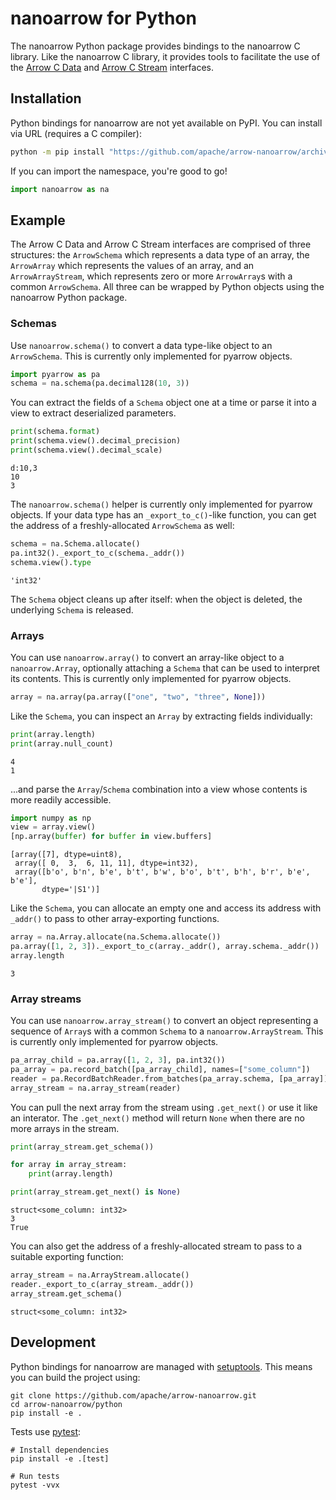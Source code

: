 <!---
  Licensed to the Apache Software Foundation (ASF) under one
  or more contributor license agreements.  See the NOTICE file
  distributed with this work for additional information
  regarding copyright ownership.  The ASF licenses this file
  to you under the Apache License, Version 2.0 (the
  "License"); you may not use this file except in compliance
  with the License.  You may obtain a copy of the License at

    http://www.apache.org/licenses/LICENSE-2.0

  Unless required by applicable law or agreed to in writing,
  software distributed under the License is distributed on an
  "AS IS" BASIS, WITHOUT WARRANTIES OR CONDITIONS OF ANY
  KIND, either express or implied.  See the License for the
  specific language governing permissions and limitations
  under the License.
-->

<!-- Render with jupyter nbconvert --to markdown README.ipynb -->

# nanoarrow for Python

The nanoarrow Python package provides bindings to the nanoarrow C library. Like
the nanoarrow C library, it provides tools to facilitate the use of the
[Arrow C Data](https://arrow.apache.org/docs/format/CDataInterface.html) 
and [Arrow C Stream](https://arrow.apache.org/docs/format/CStreamInterface.html) 
interfaces.

## Installation

Python bindings for nanoarrow are not yet available on PyPI. You can install via
URL (requires a C compiler):

```bash
python -m pip install "https://github.com/apache/arrow-nanoarrow/archive/refs/heads/main.zip#egg=nanoarrow&subdirectory=python"
```

If you can import the namespace, you're good to go!


```python
import nanoarrow as na
```

## Example

The Arrow C Data and Arrow C Stream interfaces are comprised of three structures: the `ArrowSchema` which represents a data type of an array, the `ArrowArray` which represents the values of an array, and an `ArrowArrayStream`, which represents zero or more `ArrowArray`s with a common `ArrowSchema`. All three can be wrapped by Python objects using the nanoarrow Python package.

### Schemas

Use `nanoarrow.schema()` to convert a data type-like object to an `ArrowSchema`. This is currently only implemented for pyarrow objects.


```python
import pyarrow as pa
schema = na.schema(pa.decimal128(10, 3))
```

You can extract the fields of a `Schema` object one at a time or parse it into a view to extract deserialized parameters.


```python
print(schema.format)
print(schema.view().decimal_precision)
print(schema.view().decimal_scale)
```

    d:10,3
    10
    3


The `nanoarrow.schema()` helper is currently only implemented for pyarrow objects. If your data type has an `_export_to_c()`-like function, you can get the address of a freshly-allocated `ArrowSchema` as well:


```python
schema = na.Schema.allocate()
pa.int32()._export_to_c(schema._addr())
schema.view().type
```




    'int32'



The `Schema` object cleans up after itself: when the object is deleted, the underlying `Schema` is released.

### Arrays

You can use `nanoarrow.array()` to convert an array-like object to a `nanoarrow.Array`, optionally attaching a `Schema` that can be used to interpret its contents. This is currently only implemented for pyarrow objects.


```python
array = na.array(pa.array(["one", "two", "three", None]))
```

Like the `Schema`, you can inspect an `Array` by extracting fields individually:


```python
print(array.length)
print(array.null_count)
```

    4
    1


...and parse the `Array`/`Schema` combination into a view whose contents is more readily accessible.


```python
import numpy as np
view = array.view()
[np.array(buffer) for buffer in view.buffers]
```




    [array([7], dtype=uint8),
     array([ 0,  3,  6, 11, 11], dtype=int32),
     array([b'o', b'n', b'e', b't', b'w', b'o', b't', b'h', b'r', b'e', b'e'],
           dtype='|S1')]



Like the `Schema`, you can allocate an empty one and access its address with `_addr()` to pass to other array-exporting functions.


```python
array = na.Array.allocate(na.Schema.allocate())
pa.array([1, 2, 3])._export_to_c(array._addr(), array.schema._addr())
array.length
```




    3



### Array streams

You can use `nanoarrow.array_stream()` to convert an object representing a sequence of `Array`s with a common `Schema` to a `nanoarrow.ArrayStream`. This is currently only implemented for pyarrow objects.


```python
pa_array_child = pa.array([1, 2, 3], pa.int32())
pa_array = pa.record_batch([pa_array_child], names=["some_column"])
reader = pa.RecordBatchReader.from_batches(pa_array.schema, [pa_array])
array_stream = na.array_stream(reader)
```

You can pull the next array from the stream using `.get_next()` or use it like an interator. The `.get_next()` method will return `None` when there are no more arrays in the stream.


```python
print(array_stream.get_schema())

for array in array_stream:
    print(array.length)

print(array_stream.get_next() is None)
```

    struct<some_column: int32>
    3
    True


You can also get the address of a freshly-allocated stream to pass to a suitable exporting function:


```python
array_stream = na.ArrayStream.allocate()
reader._export_to_c(array_stream._addr())
array_stream.get_schema()
```




    struct<some_column: int32>



## Development

Python bindings for nanoarrow are managed with [setuptools](https://setuptools.pypa.io/en/latest/index.html).
This means you can build the project using:

```shell
git clone https://github.com/apache/arrow-nanoarrow.git
cd arrow-nanoarrow/python
pip install -e .
```

Tests use [pytest](https://docs.pytest.org/):

```shell
# Install dependencies
pip install -e .[test]

# Run tests
pytest -vvx
```
